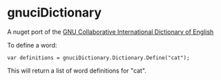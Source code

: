 # gnuciDictionary

A nuget port of the [GNU Collaborative International Dictionary of English](https://gcide.gnu.org.ua/)

To define a word:

```
var definitions = gnuciDictionary.Dictionary.Define("cat");
```

This will return a list of word definitions for "cat".